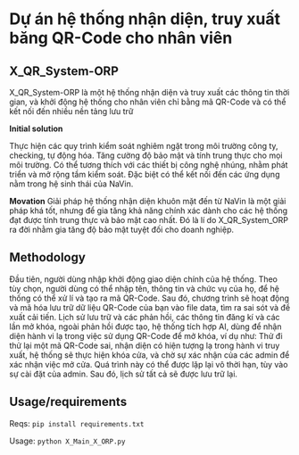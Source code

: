 # Dự án hệ thống nhận diện, truy xuất băng QR-Code cho nhân viên

## X_QR_System-ORP
X_QR_System-ORP là một hệ thống nhận diện và truy xuất các thông tin thời gian, và khởi động hệ thống cho nhân viên chỉ bằng mã QR-Code và có thể kết nối đến nhiều nền tảng lưu trữ

**Initial solution**

Thực hiện các quy trình kiểm soát nghiêm ngặt trong môi trường công ty, checking, tự động hóa. Tăng cường độ bảo mật và tính trung thực cho mọi môi trường. Có thể tương thích với các thiết bị công nghệ nhúng, nhằm phát triển và mở rộng tầm kiểm soát. Đặc biệt có thể kết nối đến các ứng dụng nằm trong hệ sinh thái của NaVin.

**Movation**
Giải pháp hệ thống nhận diện khuôn mặt đến từ NaVin là một giải pháp khá tốt, nhưng để gia tăng khả năng chính xác dành cho các hệ thống đạt được tính trung thực và bảo mật cao nhất. Đó là lí do X_QR_System_ORP ra đời nhằm gia tăng độ bảo mật tuyệt đối cho doanh nghiệp.

## Methodology
Đầu tiên, người dùng nhập khởi động giao diện chính của hệ thống. Theo tùy chọn, người dùng có thể nhập tên, thông tin và chức vụ của họ, để hệ thống có thể xử lí và tạo ra mã QR-Code. Sau đó, chương trình sẽ hoạt động và mã hóa lưu trữ dữ liệu QR-Code của bạn vào file data, tìm ra sai sót và đề xuất cải tiến. Lịch sử lưu trữ và các phản hồi, các thông tin đăng kí và các lần mở khóa, ngoài phản hồi được tạo, hệ thống tích hợp AI, dùng để nhận diện hành vi lạ trong việc sử dụng QR-Code để mở khóa, ví dụ như: Thử đi thử lại một mã QR-Code sai, nhận diện có hiện tượng lạ trong hành vi truy xuất, hệ thống sẽ thực hiện khóa cửa, và chờ sự xác nhận của các admin để xác nhận việc mở cửa. Quá trình này có thể được lặp lại vô thời hạn, tùy vào sự cài đặt của admin.
Sau đó, lịch sử tất cả sẽ được lưu trữ lại.

## Usage/requirements
Reqs:
`pip install requirements.txt`

Usage:
`python X_Main_X_ORP.py`